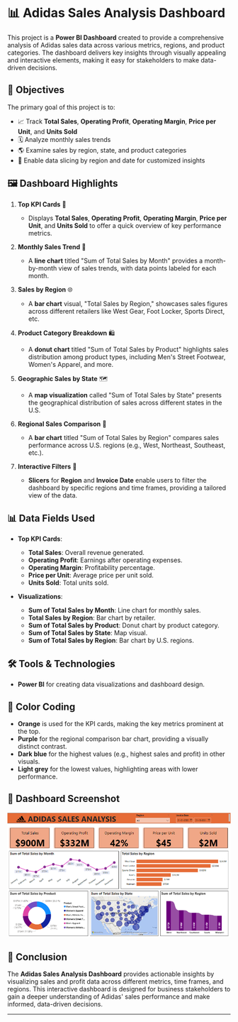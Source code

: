 # 📊 Adidas Sales Analysis Dashboard 

This project is a **Power BI Dashboard** created to provide a comprehensive analysis of Adidas sales data across various metrics, regions, and product categories. The dashboard delivers key insights through visually appealing and interactive elements, making it easy for stakeholders to make data-driven decisions.

## 🌟 Objectives

The primary goal of this project is to:

- 📈 Track **Total Sales**, **Operating Profit**, **Operating Margin**, **Price per Unit**, and **Units Sold**
- 🗓️ Analyze monthly sales trends
- 🌎 Examine sales by region, state, and product categories
- 🎯 Enable data slicing by region and date for customized insights

## 🖼️ Dashboard Highlights

1. **Top KPI Cards** 🎯  
   - Displays **Total Sales**, **Operating Profit**, **Operating Margin**, **Price per Unit**, and **Units Sold** to offer a quick overview of key performance metrics.

2. **Monthly Sales Trend** 📅  
   - A **line chart** titled "Sum of Total Sales by Month" provides a month-by-month view of sales trends, with data points labeled for each month.

3. **Sales by Region** 🌐  
   - A **bar chart** visual, "Total Sales by Region," showcases sales figures across different retailers like West Gear, Foot Locker, Sports Direct, etc.

4. **Product Category Breakdown** 🛍️  
   - A **donut chart** titled "Sum of Total Sales by Product" highlights sales distribution among product types, including Men's Street Footwear, Women's Apparel, and more.

5. **Geographic Sales by State** 🗺️  
   - A **map visualization** called "Sum of Total Sales by State" presents the geographical distribution of sales across different states in the U.S.

6. **Regional Sales Comparison** 📍  
   - A **bar chart** titled "Sum of Total Sales by Region" compares sales performance across U.S. regions (e.g., West, Northeast, Southeast, etc.).

7. **Interactive Filters** 🧩  
   - **Slicers** for **Region** and **Invoice Date** enable users to filter the dashboard by specific regions and time frames, providing a tailored view of the data.

## 📊 Data Fields Used

- **Top KPI Cards**:
  - **Total Sales**: Overall revenue generated.
  - **Operating Profit**: Earnings after operating expenses.
  - **Operating Margin**: Profitability percentage.
  - **Price per Unit**: Average price per unit sold.
  - **Units Sold**: Total units sold.

- **Visualizations**:
  - **Sum of Total Sales by Month**: Line chart for monthly sales.
  - **Total Sales by Region**: Bar chart by retailer.
  - **Sum of Total Sales by Product**: Donut chart by product category.
  - **Sum of Total Sales by State**: Map visual.
  - **Sum of Total Sales by Region**: Bar chart by U.S. regions.

## 🛠️ Tools & Technologies

- **Power BI** for creating data visualizations and dashboard design.

## 🎨 Color Coding

- **Orange** is used for the KPI cards, making the key metrics prominent at the top.
- **Purple** for the regional comparison bar chart, providing a visually distinct contrast.
- **Dark blue** for the highest values (e.g., highest sales and profit) in other visuals.
- **Light grey** for the lowest values, highlighting areas with lower performance.

## 📸 Dashboard Screenshot

![Dashboard Screenshot](./images/dashboard_screenshot.png)


## 📌 Conclusion

The **Adidas Sales Analysis Dashboard** provides actionable insights by visualizing sales and profit data across different metrics, time frames, and regions. This interactive dashboard is designed for business stakeholders to gain a deeper understanding of Adidas' sales performance and make informed, data-driven decisions.

---
